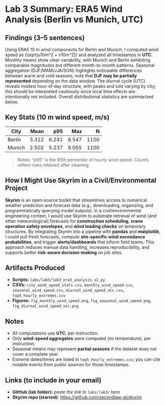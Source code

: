 # Lab 3 Summary: ERA5 Wind Analysis (Berlin vs Munich, UTC)

## Findings (3–5 sentences)
Using ERA5 10 m wind components for Berlin and Munich, I computed wind speed as \(\sqrt{u10m^2 + v10m^2}\) and analyzed all timestamps in **UTC**. Monthly means show clear variability, with Munich and Berlin exhibiting comparable magnitudes but different month-to-month patterns. Seasonal aggregation (DJF/MAM/JJA/SON) highlights noticeable differences between warm and cold seasons; note that **DJF may be partially represented** depending on the data window. The diurnal cycle (UTC) reveals modest hour‑of‑day structure, with peaks and lulls varying by city; this should be interpreted cautiously since local time effects are intentionally not included. Overall distributional statistics are summarized below.

## Key Stats (10 m wind speed, m/s)
| City   | Mean | p95  | Max  | N   |
|--------|-----:|-----:|-----:|----:|
| Berlin | 3.312 | 6.241 | 8.547 | 1100 |
| Munich | 2.502 | 5.237 | 9.055 | 1100 |

> Notes: “p95” is the 95th percentile of hourly wind speed. Counts reflect rows retained after cleaning.

## How I Might Use Skyrim in a Civil/Environmental Project
**Skyrim** is an open‑source toolkit that streamlines access to numerical weather prediction and forecast data (e.g., downloading, organizing, and programmatically querying model outputs). In a civil/environmental engineering context, I would use Skyrim to automate retrieval of wind (and other meteorological) forecasts for **construction scheduling**, **crane operation safety envelopes**, and **wind loading checks** on temporary structures. By integrating Skyrim into a pipeline with **pandas** and **matplotlib**, I could pull fresh forecasts, compute **site‑specific wind exceedance probabilities**, and trigger **alerts/dashboards** that inform field teams. This approach reduces manual data handling, increases reproducibility, and supports better **risk‑aware decision‑making** on job sites.

## Artifacts Produced
- **Scripts:** `labs/lab3/lab3_era5_analysis_v2.py`
- **CSVs:** `city_wind_speed_stats.csv`, `monthly_wind_speed.csv`, `seasonal_wind_speed.csv`, `diurnal_wind_speed_utc.csv`, `top5_hourly_extremes.csv`
- **Figures:** `fig_monthly_wind_speed.png`, `fig_seasonal_wind_speed.png`, `fig_diurnal_wind_speed_utc.png`

## Notes
- All computations use **UTC**, per instruction.
- Only **wind‑speed aggregates** were computed (no temperature), per instruction.
- Seasonal means may represent **partial seasons** if the dataset does not cover a complete year.
- Extreme dates/times are listed in `top5_hourly_extremes.csv`; you can cite notable events from public sources for those timestamps.

## Links (to include in your email)
- **GitHub (lab folder):** _paste the link to `labs/lab3/` here_
- **Skyrim repo (starred):** https://github.com/secondlaw-ai/skyrim
